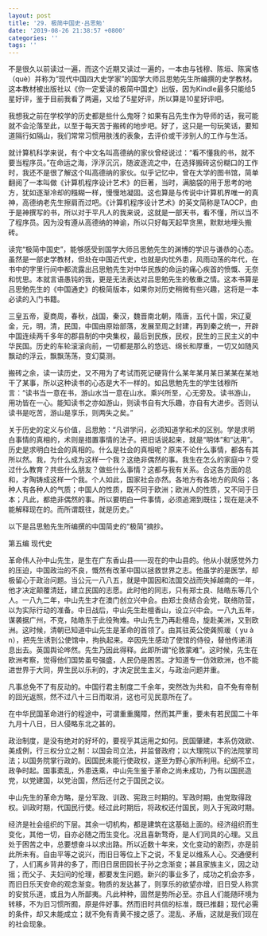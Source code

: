 ```yaml
---
layout: post
title: '29. 极简中国史·吕思勉'
date: '2019-08-26 21:38:57 +0800'
categories: ''
tags: ''
---
```


不是很久以前读过一遍，而这个近期又读过一遍的，一本由与钱穆、陈垣、陈寅恪（què）并称为“现代中国四大史学家”的国学大师吕思勉先生所编撰的史学教材。这本教材被出版社以《你一定爱读的极简中国史》出版，因为Kindle最多只能给5星好评，鉴于目前我看了两遍，又给了5星好评，所以算是10星好评吧。



我想我之前在学校学的历史都是些什么鬼呀？如果有吕先生作为导师的话，我可能就不会沦落至此，以至于每天苦于搬砖的地步吧。好了，这只是一句玩笑话，要知道隔行如隔山，我们常常习惯用肤浅的表象，去评价或干涉别人的工作与生活。



就计算机科学来说，有个中文名叫高德纳的家伙曾经说过：“看不懂我的书，就不要当程序员。”在命运之海，浮浮沉沉，随波逐流之中，在选择搬砖这份糊口的工作时，我还不是很了解这个叫高德纳的家伙。似乎记忆中，曾在大学的图书馆，简单翻阅了一本叫做《计算机程序设计艺术》的巨著，当时，满脑袋的用于思考的地方，犹如逐渐冷却的糨糊一样，慢慢地凝固。这也算是与传说中计算机界唯一的真神，高德纳老先生擦肩而过吧。《计算机程序设计艺术》的英文简称是TAOCP，由于是神撰写的书，所以对于平凡人的我来说，这就是一部天书，看不懂，所以当不了程序员。因为没有遵从高德纳的神谕，所以只好每天起早贪黑，默默地埋头搬砖。



读完“极简中国史”，能够感受到国学大师吕思勉先生的渊博的学识与谦恭的心态。虽然是一部史学教材，但处在中国近代史，也就是内忧外患，风雨动荡的年代，在书中的字里行间中都流露出吕思勉先生对中华民族的命运的痛心疾首的愤慨、无奈和忧思。本就言语愚钝的我，更是无法表达对吕思勉先生的敬重之情。这本书算是吕思勉先生的《中国通史》的极简版本，如果你对历史稍微有些兴趣，这将是一本必读的入门书籍。



三皇五帝，夏商周，春秋，战国，秦汉，魏晋南北朝，隋唐，五代十国，宋辽夏金，元，明，清，民国，中国由原始部落，发展至周之封建，再到秦之统一，开辟中国连续两千多年的郡县制的中央集权，最后到民族，民权，民生的三民主义的中华民国。历史的车轮滚滚向前，一切都是那么的悠远、绵长和厚重，一切又如随风飘动的浮云，飘飘荡荡，变幻莫测。



搬砖之余，读一读历史，又不用为了考试而死记硬背什么某年某月某日某某在某地干了某事，所以这种读书的心态是大不一样的。如吕思勉先生的学生钱穆所言：“读书当一意在书，游山水当一意在山水。乘兴所至，心无旁及。读书游山，用功皆在一心。能知读书之亦如游山，则读书自有大乐趣，亦自有大进步。否则认读书是吃苦，游山是享乐，则两失之矣。”



关于历史的定义与价值，吕思勉：“凡讲学问，必须知道学和术的区别。学是求明白事情的真相的，术则是措置事情的法子。把旧话说起来，就是“明体”和“达用”。历史是求明白社会的真相的。什么是社会的真相呢？原来不论什么事情，都各有其所以然。我，为什么成为这样一个我？这绝非偶然的事。我生在怎么的家庭中？受过什么教育？共些什么朋友？做些什么事情？这都与我有关系。合这各方面的总和，才陶铸成这样一个我。个人如此，国家社会亦然。各地方有各地方的风俗；各种人有各种人的气质；中国人的性质，既不同于欧洲；欧洲人的性质，又不同于日本；凡此，都绝非偶然的事。所以要明白一件事情，必须追溯到既往；现在是决不能解释现在的。而所谓既往，就是历史。”



以下是吕思勉先生所编撰的中国简史的“极简”摘抄。



第五编 现代史



革命伟人孙中山先生，是生在广东香山县——现在的中山县的。他从小就感觉外力的压迫，中国政治的不良，慨然有改革中国以拯救世界之志。他虽学的是医学，却极留心于政治问题。当公元一八八五，就是中国因和法国交战而失掉越南的一年，他才决定颠覆清廷，建立民国的志愿。此时他的同志，只有郑士良、陆皓东等几个人。一八九二年，中山先生才在澳门创立兴中会。由郑士良结合会党，联络防营，以为实际行动的准备。中日战后，中山先生赴檀香山，设立兴中会。一八九五年，谋袭据广州，不克，陆皓东于此役殉难。中山先生乃再赴檀岛，旋赴美洲，又到欧洲。这时候，清朝已知道中山先生是革命的首领了。由其驻英公使龚照瑗（ yu à n），把先生诱到公使馆中，拘执起来。卒因先生感动了使馆的侍役，替他传递消息出去。英国舆论哗然。先生乃因此得释。此即所谓“伦敦蒙难”。这时候，先生在欧洲考察，觉得他们国势虽号强盛，人民仍是困苦。才知道专一仿效欧洲，也不能进世界于大同，畀生民以乐利的，才决定民生主义，与政治问题并重。



凡事总免不了有反动的。中国行君主制度二千余年，突然改为共和，自不免有帝制的回光返照，然不过八十三日而取消，这也可见民意所在了。



在中华民国革命进行的程途中，可谓重重魔障，然而其严重，要未有若民国二十年九月十八日，日人侵略东北之甚的。



政治制度，是没有绝对的好坏的，要视乎其运用之如何。民国肇建，本系仿效欧、美成例，行三权分立之制：以国会司立法，并监督政府；以大理院以下的法院掌司法；以国务院掌行政的。因国民未能行使政权，遂至为野心家所利用。纪纲不立，政争时起。国事紊乱，外患迭乘，中山先生鉴于革命之尚未成功，乃有以国民造党，以党建国，以党治国，然后还付之于国民之议。



中山先生的革命方略，是分军政、训政、宪政三时期的。军政时期，由党取得政权。训政时期，代国民行使。经过此时期后，将政权还付国民，则入于宪政时期。



经济是社会组织的下层。其余一切机构，都是建筑在这基础上面的。经济组织而生变化，其他一切，自亦必随之而生变化。况且喜新骛奇，是人们同具的心理。又且处于困苦之中，总要想奋斗以求出路。所以近数十年来，文化变动的剧烈，亦是前此所未有。自由平等之说兴，而旧日等位上下之说，不复足以维系人心。交通便利了，人们离乡背井的多了，而旧日居田园长子孙之念渐变；甚且家族主义，因之动摇；而父子、夫妇间的伦理，都要发生问题。新兴的事业多了，成功之机会亦多，而旧日乐天安命的观念渐变。物质的发达甚了，则享乐的欲望亦增，旧日受人称赏的安贫乐道，或且为人所鄙夷。凡此种种，固然是势所必至。亦且人们能随环境为转移，不为旧习惯所囿，原是件好事。然而旧时共信的标准，既已推翻；现代必需的条件，却又未能成立；就不免有青黄不接之感了。混乱、矛盾，这就是我们现在的社会现象。
